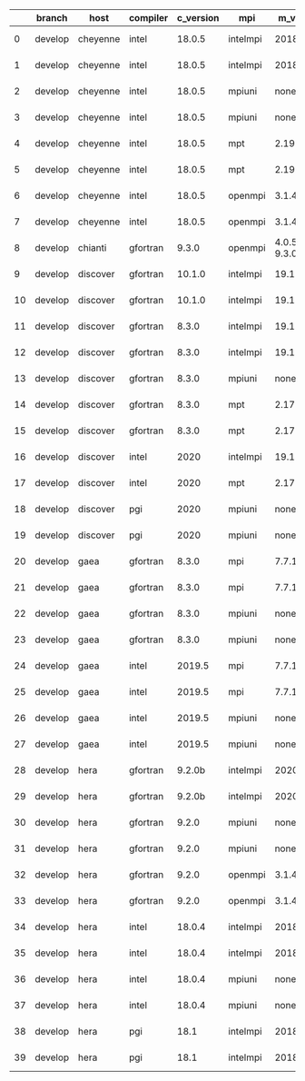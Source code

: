 |    | branch   | host     | compiler   | c_version   | mpi      | m_version       | o_g   | os     | build   | u_pass   | u_fail   | s_pass   | s_fail   | e_pass   | e_fail   | nuopc_pass   | nuopc_fail   | netcdf_c   | netcdf_f   | artifacts_hash                                                                                                 | modified                   |
|----|----------|----------|------------|-------------|----------|-----------------|-------|--------|---------|----------|----------|----------|----------|----------|----------|--------------|--------------|------------|------------|----------------------------------------------------------------------------------------------------------------|----------------------------|
|  0 | develop  | cheyenne | intel      | 18.0.5      | intelmpi | 2018.4.274      | O     | Linux  | Pass    | 13685    | 0        | 49       | 0        | 80       | 0        | 50           | 0            | 4.6.3      | 4.4.4      | [artifacts](https://github.com/esmf-org/esmf-test-artifacts-new/tree/e820d1e1ea5461458ecfa1814089a80b8bfa6e7f) | 2022-03-02 23:05:11.839807 |
|  1 | develop  | cheyenne | intel      | 18.0.5      | intelmpi | 2018.4.274      | g     | Linux  | Pass    | 13685    | 0        | 49       | 0        | 80       | 0        | 50           | 0            | 4.6.3      | 4.4.4      | [artifacts](https://github.com/esmf-org/esmf-test-artifacts-new/tree/ca044c4ae3cdff7e6640fa924e3272799642ad22) | 2022-03-02 23:05:11.839807 |
|  2 | develop  | cheyenne | intel      | 18.0.5      | mpiuni   | none            | O     | Linux  | Pass    | 12158    | 0        | 8        | 0        | 43       | 0        | 0            | 50           | 4.8.1      | 4.5.3      | [artifacts](https://github.com/esmf-org/esmf-test-artifacts-new/tree/b9e65848ae347ad698c4bc45fcefb138a9e3a4e1) | 2022-03-02 23:05:11.839807 |
|  3 | develop  | cheyenne | intel      | 18.0.5      | mpiuni   | none            | g     | Linux  | Pass    | 12158    | 0        | 8        | 0        | 43       | 0        | 0            | 50           | 4.8.1      | 4.5.3      | [artifacts](https://github.com/esmf-org/esmf-test-artifacts-new/tree/d73cd12e5a57928ffbc0a629930196e7712eb50f) | 2022-03-02 23:05:11.839807 |
|  4 | develop  | cheyenne | intel      | 18.0.5      | mpt      | 2.19            | O     | Linux  | Pass    | 13685    | 0        | 49       | 0        | 80       | 0        | 50           | 0            | 4.6.3      | 4.4.4      | [artifacts](https://github.com/esmf-org/esmf-test-artifacts-new/tree/a7d44285cd0a6f738a85129f8fe7fcbcc7195ebc) | 2022-03-02 23:05:11.839807 |
|  5 | develop  | cheyenne | intel      | 18.0.5      | mpt      | 2.19            | g     | Linux  | Pass    | 13685    | 0        | 49       | 0        | 80       | 0        | 50           | 0            | 4.6.3      | 4.4.4      | [artifacts](https://github.com/esmf-org/esmf-test-artifacts-new/tree/5c410c20e503eb5fcd137a87c17eb888a8e84a50) | 2022-03-02 23:05:11.839807 |
|  6 | develop  | cheyenne | intel      | 18.0.5      | openmpi  | 3.1.4           | O     | Linux  | Pass    | 13685    | 0        | 49       | 0        | 80       | 0        | 50           | 0            | 4.6.3      | 4.4.4      | [artifacts](https://github.com/esmf-org/esmf-test-artifacts-new/tree/3a44193db033ba6f31dc43e39e690220ec76355a) | 2022-03-02 23:05:11.839807 |
|  7 | develop  | cheyenne | intel      | 18.0.5      | openmpi  | 3.1.4           | g     | Linux  | Pass    | 13685    | 0        | 49       | 0        | 80       | 0        | 50           | 0            | 4.6.3      | 4.4.4      | [artifacts](https://github.com/esmf-org/esmf-test-artifacts-new/tree/f74748fcb08665886707a3de6e0d6cf30a5d38d7) | 2022-03-02 23:05:11.839807 |
|  8 | develop  | chianti  | gfortran   | 9.3.0       | openmpi  | 4.0.5-gcc-9.3.0 | O     | Linux  | Pass    | pending  | pending  | pending  | pending  | pending  | pending  | pending      | pending      | 4.8.0      | 4.5.3      | [artifacts](https://github.com/esmf-org/esmf-test-artifacts-new/tree/8e9d53fb4f2d96cae11c0bae23579773180797e8) | 2022-03-02 23:05:32.591604 |
|  9 | develop  | discover | gfortran   | 10.1.0      | intelmpi | 19.1.3.304      | O     | Linux  | Pass    | 13670    | 15       | 49       | 0        | 80       | 0        | 50           | 0            |            |            | [artifacts](https://github.com/esmf-org/esmf-test-artifacts-new/tree/c0d34e243a8f2480494ccb7c239e4aaa11044cc8) | 2022-03-02 23:06:04.048294 |
| 10 | develop  | discover | gfortran   | 10.1.0      | intelmpi | 19.1.3.304      | g     | Linux  | Pass    | 13670    | 15       | 49       | 0        | 80       | 0        | 50           | 0            |            |            | [artifacts](https://github.com/esmf-org/esmf-test-artifacts-new/tree/c0e619cac0ba1ba6659e11103f8f74109290b704) | 2022-03-02 23:06:04.048294 |
| 11 | develop  | discover | gfortran   | 8.3.0       | intelmpi | 19.1.3.304      | O     | Linux  | Pass    | 13670    | 15       | 49       | 0        | 80       | 0        | 50           | 0            |            |            | [artifacts](https://github.com/esmf-org/esmf-test-artifacts-new/tree/5e0196715b67a901ab603bfb5d3fdba723b104da) | 2022-03-02 23:06:04.048294 |
| 12 | develop  | discover | gfortran   | 8.3.0       | intelmpi | 19.1.3.304      | g     | Linux  | Pass    | 13670    | 15       | 49       | 0        | 80       | 0        | 50           | 0            |            |            | [artifacts](https://github.com/esmf-org/esmf-test-artifacts-new/tree/40738e3bddabe4f765601f0a3f219a4e60a64959) | 2022-03-02 23:06:04.048294 |
| 13 | develop  | discover | gfortran   | 8.3.0       | mpiuni   | none            | O     | Linux  | Pass    | 12158    | 0        | 8        | 0        | 43       | 0        | 0            | 50           |            |            | [artifacts](https://github.com/esmf-org/esmf-test-artifacts-new/tree/6a3214af0e619e244fd4e16e67b949eeb461e291) | 2022-03-02 23:06:04.048294 |
| 14 | develop  | discover | gfortran   | 8.3.0       | mpt      | 2.17            | O     | Linux  | Pass    | 13685    | 0        | 49       | 0        | 80       | 0        | 46           | 4            |            |            | [artifacts](https://github.com/esmf-org/esmf-test-artifacts-new/tree/a09df942d45420c0d2c31ca1ffea440f9d4345b3) | 2022-03-02 23:06:04.048294 |
| 15 | develop  | discover | gfortran   | 8.3.0       | mpt      | 2.17            | g     | Linux  | Pass    | 13685    | 0        | 49       | 0        | 80       | 0        | 46           | 4            |            |            | [artifacts](https://github.com/esmf-org/esmf-test-artifacts-new/tree/3a7cc2e006cf0088165c4afdb8b3f014f1b1a2d8) | 2022-03-02 23:06:04.048294 |
| 16 | develop  | discover | intel      | 2020        | intelmpi | 19.1.3.304      | g     | Linux  | Pass    | 13685    | 0        | 49       | 0        | 80       | 0        | 50           | 0            | 4.8.0      | 4.5.4      | [artifacts](https://github.com/esmf-org/esmf-test-artifacts-new/tree/2bb69e3cad201e12074e2b993301923fafaf70f1) | 2022-03-02 23:06:04.048294 |
| 17 | develop  | discover | intel      | 2020        | mpt      | 2.17            | g     | Linux  | Pass    | 13685    | 0        | 49       | 0        | 80       | 0        | 50           | 0            | 4.8.0      | 4.5.4      | [artifacts](https://github.com/esmf-org/esmf-test-artifacts-new/tree/a15cfc56e9bd816d48b78f8f63cd4df93ef436ed) | 2022-03-02 23:06:04.048294 |
| 18 | develop  | discover | pgi        | 2020        | mpiuni   | none            | O     | Linux  | Pass    | 11536    | 622      | 6        | 2        | 40       | 3        | 0            | 50           |            |            | [artifacts](https://github.com/esmf-org/esmf-test-artifacts-new/tree/9ab70ac142e1a16b64b5a51862bb452baae5ee90) | 2022-03-02 23:06:04.048294 |
| 19 | develop  | discover | pgi        | 2020        | mpiuni   | none            | g     | Linux  | Pass    | 11536    | 622      | 4        | 4        | 40       | 3        | 0            | 50           |            |            | [artifacts](https://github.com/esmf-org/esmf-test-artifacts-new/tree/9dce32284bc86877006d0adfdfff503a2f702d23) | 2022-03-02 23:06:04.048294 |
| 20 | develop  | gaea     | gfortran   | 8.3.0       | mpi      | 7.7.11          | O     | Unicos | Pass    | 13684    | 1        | 49       | 0        | 80       | 0        | 47           | 3            | 4.6.3      | 4.4.5      | [artifacts](https://github.com/esmf-org/esmf-test-artifacts-new/tree/cb98d43ef965126a14d9ab2ce4e5f8a8aaeabbc4) | 2022-03-02 23:06:21.597816 |
| 21 | develop  | gaea     | gfortran   | 8.3.0       | mpi      | 7.7.11          | g     | Unicos | Pass    | 13684    | 1        | 49       | 0        | 80       | 0        | 47           | 3            | 4.6.3      | 4.4.5      | [artifacts](https://github.com/esmf-org/esmf-test-artifacts-new/tree/f35941f5043a83c5813786bb9c4199ffc9f50bc1) | 2022-03-02 23:06:21.597816 |
| 22 | develop  | gaea     | gfortran   | 8.3.0       | mpiuni   | none            | O     | Unicos | Pass    | 12158    | 0        | 8        | 0        | 43       | 0        | 0            | 50           | 4.6.3      | 4.4.5      | [artifacts](https://github.com/esmf-org/esmf-test-artifacts-new/tree/98b9fecf4eb6d53b73a1cc169661fbe588fc3aa0) | 2022-03-02 23:06:21.597816 |
| 23 | develop  | gaea     | gfortran   | 8.3.0       | mpiuni   | none            | g     | Unicos | Pass    | 12158    | 0        | 8        | 0        | 43       | 0        | 0            | 50           | 4.6.3      | 4.4.5      | [artifacts](https://github.com/esmf-org/esmf-test-artifacts-new/tree/f9a889ac0e205934b53e3b3d2856af20f8f47044) | 2022-03-02 23:06:21.597816 |
| 24 | develop  | gaea     | intel      | 2019.5      | mpi      | 7.7.11          | O     | Unicos | Pass    | 13670    | 15       | 49       | 0        | 80       | 0        | 47           | 3            | 4.6.3      | 4.4.5      | [artifacts](https://github.com/esmf-org/esmf-test-artifacts-new/tree/643b79b7831b42641d4f31e440800d61d8a89dba) | 2022-03-02 23:06:21.597816 |
| 25 | develop  | gaea     | intel      | 2019.5      | mpi      | 7.7.11          | g     | Unicos | Pass    | 13670    | 15       | 49       | 0        | 80       | 0        | 47           | 3            | 4.6.3      | 4.4.5      | [artifacts](https://github.com/esmf-org/esmf-test-artifacts-new/tree/d451b1b65667d230cedebb6118bcdddfdc0904ad) | 2022-03-02 23:06:21.597816 |
| 26 | develop  | gaea     | intel      | 2019.5      | mpiuni   | none            | O     | Unicos | Pass    | 12143    | 15       | 8        | 0        | 43       | 0        | 0            | 50           | 4.6.3      | 4.4.5      | [artifacts](https://github.com/esmf-org/esmf-test-artifacts-new/tree/e68378f8d26292173d48b50dc0bad5e1b47e170c) | 2022-03-02 23:06:21.597816 |
| 27 | develop  | gaea     | intel      | 2019.5      | mpiuni   | none            | g     | Unicos | Pass    | 12143    | 15       | 8        | 0        | 43       | 0        | 0            | 50           | 4.6.3      | 4.4.5      | [artifacts](https://github.com/esmf-org/esmf-test-artifacts-new/tree/70d47618d478a2c5447e6fa19b907429b96f8f9d) | 2022-03-02 23:06:21.597816 |
| 28 | develop  | hera     | gfortran   | 9.2.0b      | intelmpi | 2020            | O     | Linux  | Pass    | 0        | 8807     | 0        | 49       | 0        | 80       | 0            | 50           |            |            | [artifacts](https://github.com/esmf-org/esmf-test-artifacts-new/tree/df035ac2c6babc465ee8c910687de65cc91b46a3) | 2022-03-02 23:06:48.365854 |
| 29 | develop  | hera     | gfortran   | 9.2.0b      | intelmpi | 2020            | g     | Linux  | Pass    | 0        | 8807     | 0        | 49       | 0        | 80       | 0            | 50           |            |            | [artifacts](https://github.com/esmf-org/esmf-test-artifacts-new/tree/84b7a63696771e0debc1f83d98c52f2e41df350f) | 2022-03-02 23:06:48.365854 |
| 30 | develop  | hera     | gfortran   | 9.2.0       | mpiuni   | none            | O     | Linux  | Pass    | 12158    | 0        | 8        | 0        | 43       | 0        | 0            | 50           | 4.7.2      | 4.5.2      | [artifacts](https://github.com/esmf-org/esmf-test-artifacts-new/tree/511eb73841945dbaeb7ab82d47bea184eb91a8e6) | 2022-03-02 23:06:48.365854 |
| 31 | develop  | hera     | gfortran   | 9.2.0       | mpiuni   | none            | g     | Linux  | Pass    | 12158    | 0        | 8        | 0        | 43       | 0        | 0            | 50           | 4.7.2      | 4.5.2      | [artifacts](https://github.com/esmf-org/esmf-test-artifacts-new/tree/1fc938533c1543b1587fac77d85065b70cc76c88) | 2022-03-02 23:06:48.365854 |
| 32 | develop  | hera     | gfortran   | 9.2.0       | openmpi  | 3.1.4           | O     | Linux  | Pass    | 13685    | 0        | 49       | 0        | 80       | 0        | 50           | 0            | 4.7.2      | 4.5.2      | [artifacts](https://github.com/esmf-org/esmf-test-artifacts-new/tree/dff44ebd7e2eba969e91311371ae9a0a459dd101) | 2022-03-02 23:06:48.365854 |
| 33 | develop  | hera     | gfortran   | 9.2.0       | openmpi  | 3.1.4           | g     | Linux  | Pass    | 13685    | 0        | 49       | 0        | 80       | 0        | 50           | 0            | 4.7.2      | 4.5.2      | [artifacts](https://github.com/esmf-org/esmf-test-artifacts-new/tree/ccd9e26328645081c9e3d2b592245cf3b4acacd9) | 2022-03-02 23:06:48.365854 |
| 34 | develop  | hera     | intel      | 18.0.4      | intelmpi | 2018.4.274      | O     | Linux  | Pass    | 13685    | 0        | 49       | 0        | 80       | 0        | 50           | 0            | 4.7.0      | 4.4.5      | [artifacts](https://github.com/esmf-org/esmf-test-artifacts-new/tree/9d340b4082dc628262bd89e637a2c21b711ee793) | 2022-03-02 23:06:48.365854 |
| 35 | develop  | hera     | intel      | 18.0.4      | intelmpi | 2018.4.274      | g     | Linux  | Pass    | 13685    | 0        | 49       | 0        | 80       | 0        | 50           | 0            | 4.7.0      | 4.4.5      | [artifacts](https://github.com/esmf-org/esmf-test-artifacts-new/tree/0113a8867fa02eaa50218c8912867a77f1e254ba) | 2022-03-02 23:06:48.365854 |
| 36 | develop  | hera     | intel      | 18.0.4      | mpiuni   | none            | O     | Linux  | Pass    | 12158    | 0        | 8        | 0        | 43       | 0        | 0            | 50           | 4.7.0      | 4.4.5      | [artifacts](https://github.com/esmf-org/esmf-test-artifacts-new/tree/a1e594fb8930dc35213b0209cfd02e2ef70e2bce) | 2022-03-02 23:06:48.365854 |
| 37 | develop  | hera     | intel      | 18.0.4      | mpiuni   | none            | g     | Linux  | Pass    | 12158    | 0        | 8        | 0        | 43       | 0        | 0            | 50           | 4.7.0      | 4.4.5      | [artifacts](https://github.com/esmf-org/esmf-test-artifacts-new/tree/ff014226915640d31445dd940656fd0178e54b59) | 2022-03-02 23:06:48.365854 |
| 38 | develop  | hera     | pgi        | 18.1        | intelmpi | 2018.0.4        | O     | Linux  | Fail    | fail     | fail     | fail     | fail     | fail     | fail     | 0            | 50           |            |            | [artifacts](https://github.com/esmf-org/esmf-test-artifacts-new/tree/4a68e8c6f0b50bf1400857d4437a14cdd3441146) | 2022-03-02 23:06:48.365854 |
| 39 | develop  | hera     | pgi        | 18.1        | intelmpi | 2018.0.4        | g     | Linux  | Fail    | fail     | fail     | fail     | fail     | fail     | fail     | 0            | 50           |            |            | [artifacts](https://github.com/esmf-org/esmf-test-artifacts-new/tree/f1506edc9f78a405a4c45fe98e90ff83c9fac96a) | 2022-03-02 23:06:48.365854 |